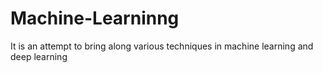 # Machine-Learninng
It is an attempt to bring along various techniques in machine learning and deep learning
